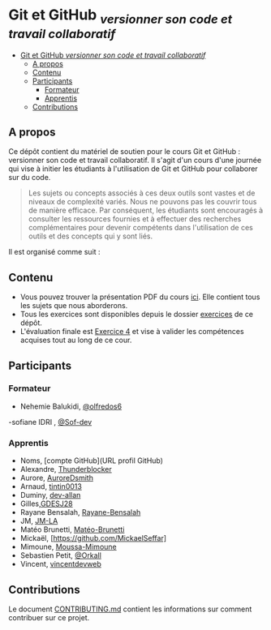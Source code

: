 # Git et GitHub <sub>_*versionner son code et travail collaboratif*_</sub>

- [Git et GitHub _*versionner son code et travail collaboratif*_](#git-et-github-versionner-son-code-et-travail-collaboratif)
  - [A propos](#a-propos)
  - [Contenu](#contenu)
  - [Participants](#participants)
    - [Formateur](#formateur)
    - [Apprentis](#apprentis)
  - [Contributions](#contributions)

## A propos

Ce dépôt contient du matériel de soutien pour le cours Git et GitHub : versionner son code et travail collaboratif. Il s'agit d'un cours d'une journée qui vise à initier les étudiants à l'utilisation de Git et GitHub pour collaborer sur du code.

> Les sujets ou concepts associés à ces deux outils sont vastes et de niveaux de complexité variés. Nous ne pouvons pas les couvrir tous de manière efficace. Par conséquent, les étudiants sont encouragés à consulter les ressources fournies et à effectuer des recherches complémentaires pour devenir compétents dans l'utilisation de ces outils et des concepts qui y sont liés.

Il est organisé comme suit :

## Contenu

- Vous pouvez trouver la présentation PDF du cours [ici](./Git%20et%20Github%20_%20versionner%20son%20code%20et%20travail%20collaboratif.pdf). Elle contient tous les sujets que nous aborderons.
- Tous les exercices sont disponibles depuis le dossier [exercices](./exercices/) de ce dépôt.
- L'évaluation finale est [Exercice 4](./exercices/Git%20et%20Github%20_%20versionner%20son%20code%20et%20travail%20collaboratif-Exercice-4.pdf) et vise à valider les compétences acquises tout au long de ce cour.

## Participants



### Formateur

- Nehemie Balukidi, [@olfredos6](https://github.com/Olfredos6)

-sofiane IDRI  , [@Sof-dev](https://github.com/Sof-dev/)

### Apprentis

- Noms, [compte GitHub](URL profil GitHub)
- Alexandre, [Thunderblocker](https://github.com/Thunderblocker)
- Aurore, [AuroreDsmith](https://github.com/AuroreDsmith)
- Arnaud, [tintin0013](https://github.com/tintin0013)
- Duminy, [dev-allan](https://github.com/dev-allan)
- Gilles,[GDESJ28](https://github.com/GDESJ28)
- Rayane Bensalah, [Rayane-Bensalah](https://github.com/Rayane-Bensalah)
- JM, [JM-LA](https://github.com/JM-LA)
- Matéo Brunetti, [Matéo-Brunetti](https://github.com/MateoBrunetti/)
- Mickaël, [https://github.com/MickaelSeffar]
- Mimoune, [Moussa-Mimoune](https://github.com/Moussa-Mimoune)
- Sebastien Petit, [@Orkall](https://github.com/Orkall)
- Vincent, [vincentdevweb](https://github.com/vincentdevweb)

## Contributions

Le document [CONTRIBUTING.md](./CONTRIBUTING.md) contient les informations sur comment contribuer sur ce projet.
